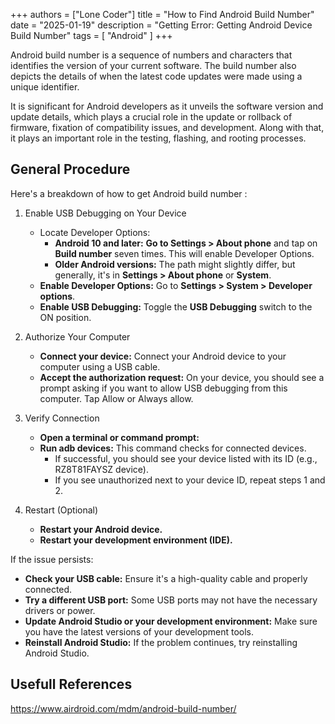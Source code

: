 +++
authors = ["Lone Coder"]
title = "How to Find Android Build Number"
date = "2025-01-19"
description = "Getting Error: Getting Android Device Build Number"
tags = [
    "Android"
]
+++

Android build number is a sequence of numbers and characters that identifies the version of your current software. The build number also depicts the details of when the latest code updates were made using a unique identifier.

It is significant for Android developers as it unveils the software version and update details, which plays a crucial role in the update or rollback of firmware, fixation of compatibility issues, and development. Along with that, it plays an important role in the testing, flashing, and rooting processes. 

## General Procedure

Here's a breakdown of how to get Android build number : 

1. Enable USB Debugging on Your Device

    * Locate Developer Options:
        * **Android 10 and later:** **Go to Settings > About phone** and tap on **Build number** seven times. This will enable Developer Options.
        * **Older Android versions:** The path might slightly differ, but generally, it's in **Settings > About phone** or **System**.
    * **Enable Developer Options:** Go to **Settings > System > Developer options**.
    * **Enable USB Debugging:** Toggle the **USB Debugging** switch to the ON position.

2. Authorize Your Computer

    * **Connect your device:** Connect your Android device to your computer using a USB cable.
    * **Accept the authorization request:** On your device, you should see a prompt asking if you want to allow USB debugging from this computer. Tap Allow or Always allow.

3. Verify Connection

    * **Open a terminal or command prompt:**
    * **Run adb devices:** This command checks for connected devices.
        * If successful, you should see your device listed with its ID (e.g., RZ8T81FAYSZ device).
        * If you see unauthorized next to your device ID, repeat steps 1 and 2.

4. Restart (Optional)

    * **Restart your Android device.**
    * **Restart your development environment (IDE).**

If the issue persists:

* **Check your USB cable:** Ensure it's a high-quality cable and properly connected.
* **Try a different USB port:** Some USB ports may not have the necessary drivers or power.
* **Update Android Studio or your development environment:** Make sure you have the latest versions of your development tools.
* **Reinstall Android Studio:** If the problem continues, try reinstalling Android Studio.

## Usefull References

https://www.airdroid.com/mdm/android-build-number/